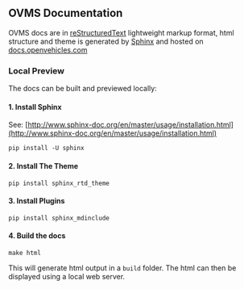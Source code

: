 ## OVMS Documentation

OVMS docs are in [reStructuredText](https://en.wikipedia.org/wiki/ReStructuredText) lightweight markup format, html structure and theme is generated by [Sphinx](http://www.sphinx-doc.org) and hosted on [docs.openvehicles.com](http://docs.openvehicles.com)

### Local Preview

The docs can be built and previewed locally:

#### 1. Install Sphinx

See: [http://www.sphinx-doc.org/en/master/usage/installation.html](http://www.sphinx-doc.org/en/master/usage/installation.html)

`pip install -U sphinx`

#### 2. Install The Theme

`pip install sphinx_rtd_theme`

#### 3. Install Plugins

`pip install sphinx_mdinclude`

#### 4. Build the docs

`make html`

This will generate html output in a `build` folder. The html can then be displayed using a local web server.

